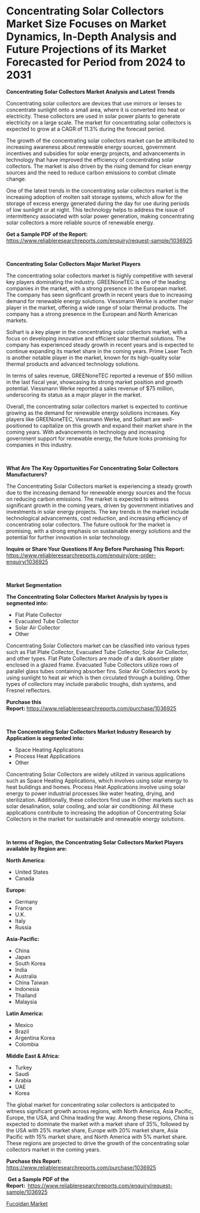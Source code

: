 <p><h1>Concentrating Solar Collectors Market Size Focuses on Market Dynamics, In-Depth Analysis and Future Projections of its Market Forecasted for Period from 2024 to 2031</h1></p><p><strong>Concentrating Solar Collectors Market Analysis and Latest Trends</strong></p>
<p><p>Concentrating solar collectors are devices that use mirrors or lenses to concentrate sunlight onto a small area, where it is converted into heat or electricity. These collectors are used in solar power plants to generate electricity on a large scale. The market for concentrating solar collectors is expected to grow at a CAGR of 11.3% during the forecast period.</p><p>The growth of the concentrating solar collectors market can be attributed to increasing awareness about renewable energy sources, government incentives and subsidies for solar energy projects, and advancements in technology that have improved the efficiency of concentrating solar collectors. The market is also driven by the rising demand for clean energy sources and the need to reduce carbon emissions to combat climate change.</p><p>One of the latest trends in the concentrating solar collectors market is the increasing adoption of molten salt storage systems, which allow for the storage of excess energy generated during the day for use during periods of low sunlight or at night. This technology helps to address the issue of intermittency associated with solar power generation, making concentrating solar collectors a more reliable source of renewable energy.</p></p>
<p><strong>Get a Sample PDF of the Report:&nbsp;</strong> <a href="https://www.reliableresearchreports.com/enquiry/request-sample/1036925">https://www.reliableresearchreports.com/enquiry/request-sample/1036925</a></p>
<p>&nbsp;</p>
<p><strong>Concentrating Solar Collectors Major Market Players</strong></p>
<p><p>The concentrating solar collectors market is highly competitive with several key players dominating the industry. GREENoneTEC is one of the leading companies in the market, with a strong presence in the European market. The company has seen significant growth in recent years due to increasing demand for renewable energy solutions. Viessmann Werke is another major player in the market, offering a wide range of solar thermal products. The company has a strong presence in the European and North American markets.</p><p>Solhart is a key player in the concentrating solar collectors market, with a focus on developing innovative and efficient solar thermal solutions. The company has experienced steady growth in recent years and is expected to continue expanding its market share in the coming years. Prime Laser Tech is another notable player in the market, known for its high-quality solar thermal products and advanced technology solutions.</p><p>In terms of sales revenue, GREENoneTEC reported a revenue of $50 million in the last fiscal year, showcasing its strong market position and growth potential. Viessmann Werke reported a sales revenue of $75 million, underscoring its status as a major player in the market.</p><p>Overall, the concentrating solar collectors market is expected to continue growing as the demand for renewable energy solutions increases. Key players like GREENoneTEC, Viessmann Werke, and Solhart are well-positioned to capitalize on this growth and expand their market share in the coming years. With advancements in technology and increasing government support for renewable energy, the future looks promising for companies in this industry.</p></p>
<p>&nbsp;</p>
<p><strong>What Are The Key Opportunities For Concentrating Solar Collectors Manufacturers?</strong></p>
<p><p>The Concentrating Solar Collectors market is experiencing a steady growth due to the increasing demand for renewable energy sources and the focus on reducing carbon emissions. The market is expected to witness significant growth in the coming years, driven by government initiatives and investments in solar energy projects. The key trends in the market include technological advancements, cost reduction, and increasing efficiency of concentrating solar collectors. The future outlook for the market is promising, with a strong emphasis on sustainable energy solutions and the potential for further innovation in solar technology.</p></p>
<p><strong>Inquire or Share Your Questions If Any Before Purchasing This Report:</strong> <a href="https://www.reliableresearchreports.com/enquiry/pre-order-enquiry/1036925">https://www.reliableresearchreports.com/enquiry/pre-order-enquiry/1036925</a></p>
<p>&nbsp;</p>
<p><strong>Market Segmentation</strong></p>
<p><strong>The Concentrating Solar Collectors Market Analysis by types is segmented into:</strong></p>
<p><ul><li>Flat Plate Collector</li><li>Evacuated Tube Collector</li><li>Solar Air Collector</li><li>Other</li></ul></p>
<p><p>Concentrating Solar Collectors market can be classified into various types such as Flat Plate Collector, Evacuated Tube Collector, Solar Air Collector, and other types. Flat Plate Collectors are made of a dark absorber plate enclosed in a glazed frame. Evacuated Tube Collectors utilize rows of parallel glass tubes containing absorber fins. Solar Air Collectors work by using sunlight to heat air which is then circulated through a building. Other types of collectors may include parabolic troughs, dish systems, and Fresnel reflectors.</p></p>
<p><strong>Purchase this Report:&nbsp;</strong><a href="https://www.reliableresearchreports.com/purchase/1036925">https://www.reliableresearchreports.com/purchase/1036925</a></p>
<p>&nbsp;</p>
<p><strong>The Concentrating Solar Collectors Market Industry Research by Application is segmented into:</strong></p>
<p><ul><li>Space Heating Applications</li><li>Process Heat Applications</li><li>Other</li></ul></p>
<p><p>Concentrating Solar Collectors are widely utilized in various applications such as Space Heating Applications, which involves using solar energy to heat buildings and homes. Process Heat Applications involve using solar energy to power industrial processes like water heating, drying, and sterilization. Additionally, these collectors find use in Other markets such as solar desalination, solar cooling, and solar air conditioning. All these applications contribute to increasing the adoption of Concentrating Solar Collectors in the market for sustainable and renewable energy solutions.</p></p>
<p>&nbsp;</p>
<p><strong>In terms of Region, the Concentrating Solar Collectors Market Players available by Region are:</strong></p>
<p>
    <p> <strong> North America: </strong>
        <ul>
            <li>United States</li>
            <li>Canada</li>
        </ul>
        </p> 
    <p> <strong> Europe: </strong>
        <ul>
            <li>Germany</li>
            <li>France</li>
            <li>U.K.</li>
            <li>Italy</li>
            <li>Russia</li>
        </ul>
        </p> 
    <p> <strong> Asia-Pacific: </strong>
        <ul>
            <li>China</li>
            <li>Japan</li>
            <li>South Korea</li>
            <li>India</li>
            <li>Australia</li>
            <li>China Taiwan</li>
            <li>Indonesia</li>
            <li>Thailand</li>
            <li>Malaysia</li>
        </ul>
        </p> 
    <p> <strong> Latin America: </strong>
        <ul>
            <li>Mexico</li>
            <li>Brazil</li>
            <li>Argentina Korea</li>
            <li>Colombia</li>
        </ul>
        </p> 
    <p> <strong> Middle East & Africa: </strong>
        <ul>
            <li>Turkey</li>
            <li>Saudi</li>
            <li>Arabia</li>
            <li>UAE</li>
            <li>Korea</li>
        </ul>
    </p>
    </p>
<p><p>The global market for concentrating solar collectors is anticipated to witness significant growth across regions, with North America, Asia Pacific, Europe, the USA, and China leading the way. Among these regions, China is expected to dominate the market with a market share of 35%, followed by the USA with 25% market share, Europe with 20% market share, Asia Pacific with 15% market share, and North America with 5% market share. These regions are projected to drive the growth of the concentrating solar collectors market in the coming years.</p></p>
<p><strong>Purchase this Report: </strong><a href="https://www.reliableresearchreports.com/purchase/1036925">https://www.reliableresearchreports.com/purchase/1036925</a></p>
<p>&nbsp;<strong>Get a Sample PDF of the Report:&nbsp;&nbsp;</strong><a href="https://www.reliableresearchreports.com/enquiry/request-sample/1036925">https://www.reliableresearchreports.com/enquiry/request-sample/1036925</a></p>
<p><strong></strong></p>
<p><p><a href="https://scarlet-rocket-c63.notion.site/Fucoidan-Market-Research-Report-Unlocks-Analysis-on-the-Market-Financial-Status-Market-Size-and-Ma-66e06900a0604351b7b025ad9a2eb735">Fucoidan Market</a></p></p>